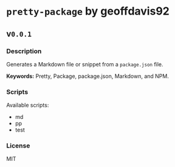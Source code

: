 # `pretty-package` by geoffdavis92
## v`0.0.1`
### Description

Generates a Markdown file or snippet from a `package.json` file.

**Keywords:** Pretty, Package, package.json, Markdown, and NPM.
### Scripts

Available scripts: 

* md
* pp
* test
### License

MIT